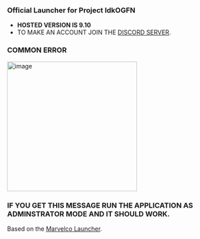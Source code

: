 ### **Official Launcher for Project IdkOGFN**

- **HOSTED VERSION IS 9.10**
- TO MAKE AN ACCOUNT JOIN THE [DISCORD SERVER](https://discord.gg/VudpajF4aq).

### **COMMON ERROR**
<img width="303" alt="image" src="https://github.com/user-attachments/assets/e13985e7-539b-43f4-b47e-f4966f6e6375" />

### **IF YOU GET THIS MESSAGE RUN THE APPLICATION AS ADMINSTRATOR MODE AND IT SHOULD WORK.**

Based on the [Marvelco Launcher](https://github.com/MarvelcoOGFN/Fortnite-launcher).
